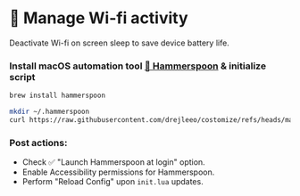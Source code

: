 # 🛜 Manage Wi-fi activity
Deactivate Wi-fi on screen sleep to save device battery life.

### Install macOS automation tool [🔨 Hammerspoon](https://www.hammerspoon.org/) & initialize script
```bash
brew install hammerspoon

mkdir ~/.hammerspoon
curl https://raw.githubusercontent.com/drejleeo/costomize/refs/heads/main/wifi/init.lua > ~/.hammerspoon/init.lua
```

### Post actions:
  - Check ✅ "Launch Hammerspoon at login" option.
  - Enable Accessibility permissions for Hammerspoon.
  - Perform "Reload Config" upon `init.lua` updates.
